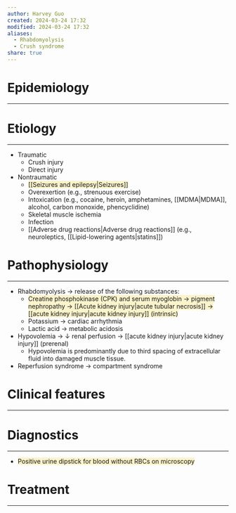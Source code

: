 ```yaml
---
author: Harvey Guo
created: 2024-03-24 17:32
modified: 2024-03-24 17:32
aliases:
  - Rhabdomyolysis
  - Crush syndrome
share: true
---
```

# Epidemiology
---


# Etiology
---
- Traumatic
	- Crush injury
	- Direct injury
- Nontraumatic
	- <span style="background:rgba(240, 200, 0, 0.2)">[[Seizures and epilepsy|Seizures]]</span>
	- Overexertion (e.g., strenuous exercise)
	- Intoxication (e.g., cocaine, heroin, amphetamines, [[MDMA|MDMA]], alcohol, carbon monoxide, phencyclidine)
	- Skeletal muscle ischemia
	- Infection
	- [[Adverse drug reactions|Adverse drug reactions]] (e.g., neuroleptics, [[Lipid-lowering agents|statins]])

# Pathophysiology
---
- Rhabdomyolysis → release of the following substances:
	- <span style="background:rgba(240, 200, 0, 0.2)">Creatine phosphokinase (CPK) and serum myoglobin → pigment nephropathy → [[Acute kidney injury|acute tubular necrosis]] → [[acute kidney injury|acute kidney injury]] (intrinsic)</span>
	- Potassium → cardiac arrhythmia
	- Lactic acid → metabolic acidosis
- Hypovolemia → ↓ renal perfusion → [[acute kidney injury|acute kidney injury]] (prerenal)
	- Hypovolemia is predominantly due to third spacing of extracellular fluid into damaged muscle tissue.
- Reperfusion syndrome → compartment syndrome

# Clinical features
---


# Diagnostics
---
- <span style="background:rgba(240, 200, 0, 0.2)">Positive urine dipstick for blood without RBCs on microscopy</span>

# Treatment
---

